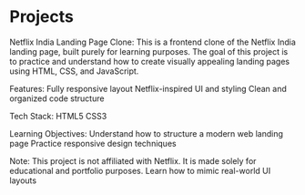 # Projects
Netflix India Landing Page Clone:
This is a frontend clone of the Netflix India landing page, built purely for learning purposes. 
The goal of this project is to practice and understand how to create visually appealing landing pages using HTML, CSS, and JavaScript.

Features:
Fully responsive layout
Netflix-inspired UI and styling
Clean and organized code structure


Tech Stack:
HTML5
CSS3


Learning Objectives:
Understand how to structure a modern web landing page
Practice responsive design techniques


Note:
This project is not affiliated with Netflix. It is made solely for educational and portfolio purposes.
Learn how to mimic real-world UI layouts
